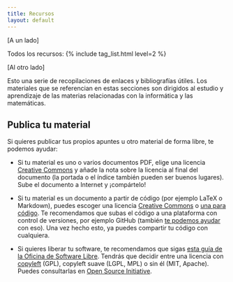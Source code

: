 ```yaml
---
title: Recursos
layout: default
---
```


[A un lado]

Todos los recursos:
{% include tag_list.html level=2 %}


<!--
Todos los apuntes:
{% include tag_list.html prefix="apuntes" level=2 %}

Apuntes (1 nivel de etiquetas):
{% include tag_list.html prefix="apuntes" %}

apuntes/matemáticas:
{% include tag_list.html prefix="apuntes/matemáticas" %}
-->


[Al otro lado]

Esto una serie de recopilaciones de
enlaces y bibliografías útiles. Los materiales que se referencian en estas secciones
son dirigidos al estudio y aprendizaje de las materias relacionadas con la informática y las matemáticas.

<!--## Añadir recursos

¡Añadir un recurso es muy sencillo! Simplemente encuentra la categoría en la que encaja
mejor, haz clic en el enlace *Editar* de la parte superior derecha y utiliza una
de las siguientes plantillas según sea una referencia o un enlace:

~~~markdown
**Título** - Autor - *Descripción*

[Título - Autor o web](http://enlace.example.com/) - *Descripción*
~~~

Asegúrate de que el recurso es fiable, relevante y no está infringiendo el copyright
(preferiblemente enlaza a material con licencia libre). Para una explicación más detallada del
procedimiento, consulta la [guía de recursos]({{ site.baseurl }}/guide/).
-->

## Publica tu material

Si quieres publicar tus propios apuntes u otro material de forma libre, te podemos
ayudar:

* Si tu material es uno o varios documentos PDF, elige una licencia [Creative Commons](https://creativecommons.org/choose/)
  y añade la nota sobre la licencia al final del documento (la portada o el índice también
  pueden ser buenos lugares). Sube el documento a Internet y ¡compártelo!

* Si tu material es un documento a partir de código (por ejemplo LaTeX o Markdown),
  puedes escoger una licencia [Creative Commons](https://creativecommons.org/choose/)
  o [una para código](http://opensource.org/licenses/). Te recomendamos que subas
  el código a una plataforma con control de versiones, por ejemplo GitHub (también
  [te podemos ayudar](https://libreim.github.io/blog/2014/02/23/manualgit/) con eso).
  Una vez hecho esto, ya puedes compartir tu código con cualquiera.

* Si quieres liberar tu software, te recomendamos que sigas
  [esta guía de la Oficina de Software Libre](http://osl.ugr.es/2013/08/02/como-liberar-software/).
  Tendrás que decidir entre una licencia con [copyleft](http://opensource.org/faq#copyleft) (GPL), copyleft suave (LGPL,
  MPL) o sin él (MIT, Apache). Puedes consultarlas en [Open Source Initiative](http://opensource.org/licenses/).
